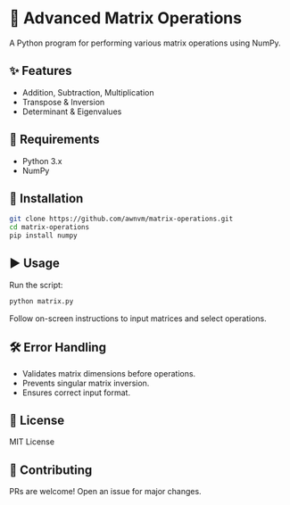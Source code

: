 # 🧮 Advanced Matrix Operations

A Python program for performing various matrix operations using NumPy.

## ✨ Features
- Addition, Subtraction, Multiplication
- Transpose & Inversion
- Determinant & Eigenvalues

## 🔧 Requirements
- Python 3.x
- NumPy

## 🚀 Installation
```bash
git clone https://github.com/awnvm/matrix-operations.git
cd matrix-operations
pip install numpy
```

## ▶️ Usage
Run the script:
```bash
python matrix.py
```
Follow on-screen instructions to input matrices and select operations.

## 🛠 Error Handling
- Validates matrix dimensions before operations.
- Prevents singular matrix inversion.
- Ensures correct input format.

## 📜 License
MIT License

## 🤝 Contributing
PRs are welcome! Open an issue for major changes.

